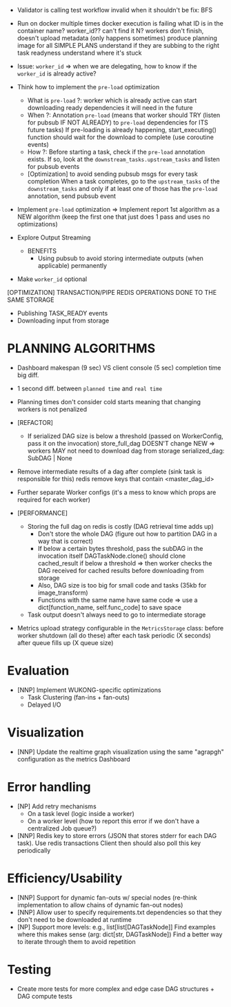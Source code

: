 - Validator is calling test workflow invalid when it shouldn't be
    fix: BFS

- Run on docker multiple times
    docker execution is failing
        what ID is in the container name? worker_id?? can't find it
        N? workers don't finish, doesn't upload metadata (only happens sometimes)
        produce planning image for all SIMPLE PLANS
        understand if they are subbing to the right task readyness
        understand where it's stuck
- Issue:
    `worker_id` => when we are delegating, how to know if the `worker_id` is already active?

- Think how to implement the `pre-load` optimization
    - What is `pre-load` ?: worker which is already active can start downloading ready dependencies it will need in the future
    - When ?: Annotation `pre-load` (means that worker should TRY (listen for pubsub IF NOT ALREADY) to `pre-load` dependencies for ITS future tasks)
        If pre-loading is already happening, start_executing() function should wait for the download to complete (use coroutine events)
    - How ?:
        Before starting a task, check if the `pre-load` annotation exists. If so, look at the `downstream_tasks.upstream_tasks` and listen for pubsub events
    - [Optimization] to avoid sending pubsub msgs for every task completion
        When a task completes, go to the `upstream_tasks` of the `downstream_tasks` and only if at least one of those has the `pre-load` annotation, send pubsub event

- Implement `pre-load` optimization
    => Implement report 1st algorithm as a NEW algorithm (keep the first one that just does 1 pass and uses no optimizations)
- Explore Output Streaming
    - BENEFITS
        - Using pubsub to avoid storing intermediate outputs (when applicable) permanently

- Make `worker_id` optional

[OPTIMIZATION]
TRANSACTION/PIPE REDIS OPERATIONS DONE TO THE SAME STORAGE
- Publishing TASK_READY events
- Downloading input from storage
        
# PLANNING ALGORITHMS
- Dashboard makespan (9 sec) VS client console (5 sec) completion time big diff.
- 1 second diff. between `planned time` and `real time`
- Planning times don't consider cold starts meaning that changing workers is not penalized

- [REFACTOR]
    - If serialized DAG size is below a threshold (passed on WorkerConfig, pass it on the invocation)
        store_full_dag DOESN'T change
        NEW => workers MAY not need to download dag from storage
            serialized_dag: SubDAG | None

- Remove intermediate results of a dag after complete (sink task is responsible for this)
    redis remove keys that contain <master_dag_id>
- Further separate Worker configs (it's a mess to know which props are required for each worker)

- [PERFORMANCE] 
    - Storing the full dag on redis is costly (DAG retrieval time adds up)
        - Don't store the whole DAG (figure out how to partition DAG in a way that is correct)
        - If below a certain bytes threshold, pass the subDAG in the invocation itself
            DAGTaskNode.clone() should clone cached_result if below a threshold => then worker checks the DAG received for cached results before downloading from storage
        - Also, DAG size is too big for small code and tasks (35kb for image_transform)
        - Functions with the same name have same code => use a dict[function_name, self.func_code] to save space
    - Task output doesn't always need to go to intermediate storage

- Metrics upload strategy configurable in the `MetricsStorage` class:
    before worker shutdown (all do these)
    after each task
    periodic (X seconds)
    after queue fills up (X queue size)

# Evaluation
- [NNP] Implement WUKONG-specific optimizations
    - Task Clustering (fan-ins + fan-outs)
    - Delayed I/O

# Visualization
- [NNP] Update the realtime graph visualization using the same "agrapgh" configuration as the metrics Dashboard

# Error handling
- [NP] Add retry mechanisms
    - On a task level (logic inside a worker)
    - On a worker level (how to report this error if we don't have a centralized Job queue?)
- [NNP] Redis key to store errors (JSON that stores stderr for each DAG task). Use redis transactions
    Client then should also poll this key periodically

# Efficiency/Usability
- [NNP] Support for dynamic fan-outs w/ special nodes (re-think implementation to allow chains of dynamic fan-out nodes)
- [NNP] Allow user to specify requirements.txt dependencies so that they don't need to be downloaded at runtime
- [NP] Support more levels: e.g., list[list[DAGTaskNode]]
    Find examples where this makes sense (arg: dict[str, DAGTaskNode])
    Find a better way to iterate through them to avoid repetition

# Testing
- Create more tests for more complex and edge case DAG structures + DAG compute tests